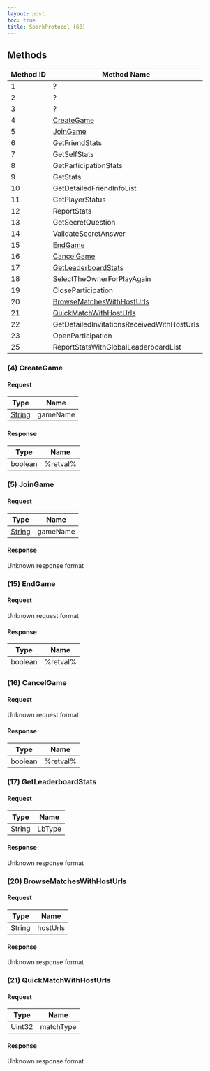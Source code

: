 ```yaml
---
layout: post
toc: true
title: SparkProtocol (60)
---
```


## Methods

| Method ID | Method Name                                                |
| --------- | ---------------------------------------------------------- |
| 1         | ?                                                          |
| 2         | ?                                                          |
| 3         | ?                                                          |
| 4         | [CreateGame](#4-creategame)                                |
| 5         | [JoinGame](#5-joingame)                                    |
| 6         | GetFriendStats                                             |
| 7         | GetSelfStats                                               |
| 8         | GetParticipationStats                                      |
| 9         | GetStats                                                   |
| 10        | GetDetailedFriendInfoList                                  |
| 11        | GetPlayerStatus                                            |
| 12        | ReportStats                                                |
| 13        | GetSecretQuestion                                          |
| 14        | ValidateSecretAnswer                                       |
| 15        | [EndGame](#15-endgame)                                     |
| 16        | [CancelGame](#16-cancelgame)                               |
| 17        | [GetLeaderboardStats](#17-getleaderboardstats)             |
| 18        | SelectTheOwnerForPlayAgain                                 |
| 19        | CloseParticipation                                         |
| 20        | [BrowseMatchesWithHostUrls](#20-browsematcheswithhosturls) |
| 21        | [QuickMatchWithHostUrls](#21-quickmatchwithhosturls)       |
| 22        | GetDetailedInvitationsReceivedWithHostUrls                 |
| 23        | OpenParticipation                                          |
| 25        | ReportStatsWithGlobalLeaderboardList                       |

### (4) CreateGame
#### Request

| Type     | Name     |
| -------- | -------- |
| [String] | gameName |

#### Response
| Type    | Name     |
| ------- | -------- |
| boolean | %retval% |

### (5) JoinGame
#### Request

| Type     | Name     |
| -------- | -------- |
| [String] | gameName |

#### Response
Unknown response format

### (15) EndGame
#### Request
Unknown request format

#### Response
| Type    | Name     |
| ------- | -------- |
| boolean | %retval% |

### (16) CancelGame
#### Request
Unknown request format

#### Response
| Type    | Name     |
| ------- | -------- |
| boolean | %retval% |

### (17) GetLeaderboardStats
#### Request

| Type     | Name   |
| -------- | ------ |
| [String] | LbType |

#### Response
Unknown response format

### (20) BrowseMatchesWithHostUrls
#### Request

| Type     | Name     |
| -------- | -------- |
| [String] | hostUrls |

#### Response
Unknown response format

### (21) QuickMatchWithHostUrls
#### Request

| Type   | Name      |
| ------ | --------- |
| Uint32 | matchType |

#### Response
Unknown response format

[String]: /docs/nex/types#string

